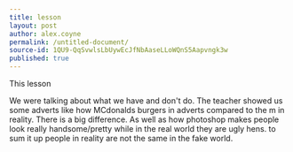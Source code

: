```yaml
---
title: lesson
layout: post
author: alex.coyne
permalink: /untitled-document/
source-id: 1QU9-QqSvwlsLbUywEcJfNbAaseLLoWQnS5Aapvngk3w
published: true
---
```

This lesson

We were talking about what we have and don't do.  The teacher showed us some adverts like how MCdonalds burgers in adverts compared to the m in reality. There is a big difference. As well as how photoshop makes people look really handsome/pretty while in the real world they are ugly hens. to sum it up people in reality are not the same in the fake world. 

